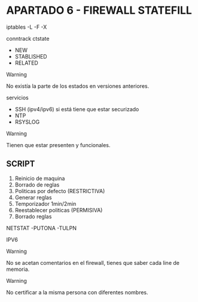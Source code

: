 # APARTADO 6 - FIREWALL STATEFILL
iptables -L
         -F
         -X

conntrack ctstate
- NEW
- STABLISHED
- RELATED

> [!Warning]
> No existía la parte de los estados en versiones anteriores.

servicios
- SSH (ipv4/ipv6) si está tiene que estar securizado
- NTP
- RSYSLOG

> [!Warning]
> Tienen que estar presenten y funcionales.

## SCRIPT
1. Reinicio de maquina
2. Borrado de reglas
3. Politicas por defecto (RESTRICTIVA)
4. Generar reglas
5. Temporizador 1min/2min
6. Reestablecer politicas (PERMISIVA)
7. Borrado reglas

NETSTAT -PUTONA
        -TULPN

IPV6

> [!Warning]
> No se acetan comentarios en el firewall, tienes que saber cada line de memoria.

> [!Warning]
> No certificar a la misma persona con diferentes nombres.

